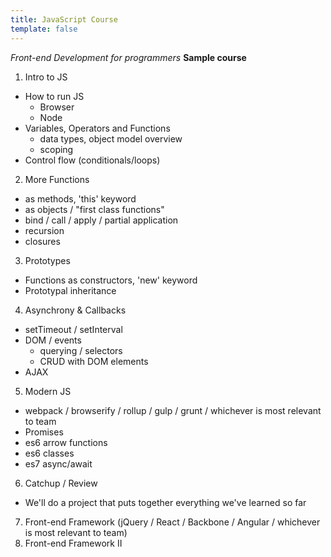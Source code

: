 ```yaml
---
title: JavaScript Course
template: false
---
```


_Front-end Development for programmers_
**Sample course**

1. Intro to JS
  * How to run JS
    * Browser
    * Node
  * Variables, Operators and Functions
    * data types, object model overview
    * scoping
  * Control flow (conditionals/loops)

2. More Functions
  * as methods, 'this' keyword
  * as objects / "first class functions"
  * bind / call / apply / partial application
  * recursion
  * closures

3. Prototypes
  * Functions as constructors, 'new' keyword
  * Prototypal inheritance

4. Asynchrony & Callbacks
  * setTimeout / setInterval
  * DOM / events
    * querying / selectors
    * CRUD with DOM elements
  * AJAX

5. Modern JS
  * webpack / browserify / rollup / gulp / grunt / whichever is most relevant to team
  * Promises
  * es6 arrow functions
  * es6 classes
  * es7 async/await

6. Catchup / Review
  * We'll do a project that puts together everything we've learned so far

7. Front-end Framework (jQuery / React / Backbone / Angular / whichever is most relevant to team)
8. Front-end Framework II
